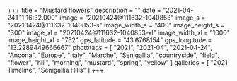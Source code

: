 +++
title = "Mustard flowers"
description = ""
date = "2021-04-24T11:16:32.000"
image = "20210424@111632-1040853"
image_s = "20210424@111632-1040853-s"
image_width_s = "400"
image_height_s = "300"
image_xl = "20210424@111632-1040853-xl"
image_width_xl = "1000"
image_height_xl = "752"
gps_latitude = "43.6768154"
gps_longitude = "13.2289449666667"
phototags = [ "2021", "2021-04", "2021-04-24", "Ancona", "Europe", "Italy", "Marche", "Senigallia", "countryside", "field", "flower", "hill", "morning", "mustard", "spring", "yellow" ]
galleries = [ "2021 Timeline", "Senigallia Hills" ]
+++
